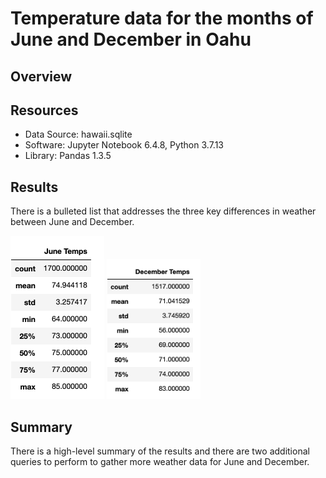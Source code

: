 # Temperature data for the months of June and December in Oahu

## Overview

## Resources
- Data Source: hawaii.sqlite
- Software: Jupyter Notebook 6.4.8, Python 3.7.13 
- Library: Pandas 1.3.5

## Results
There is a bulleted list that addresses the three key differences in weather between June and December.

<img src="https://github.com/laneyberm/surfs_up/blob/main/june_temp.png" width="150">
<img src="https://github.com/laneyberm/surfs_up/blob/main/dec_temp.png" width="150">

## Summary
There is a high-level summary of the results and there are two additional queries to perform to gather more weather data for June and December.
